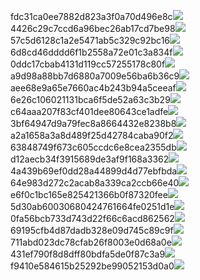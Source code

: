 fdc31ca0ee7882d823a3f0a70d496e8c<img  src="https://img.alicdn.com/bao/uploaded/i3/2639837995/TB2me9npIj_B1NjSZFHXXaDWpXa_!!2639837995.jpg_160x160.jpg">
4426c29c7ccd6a96bec26ab17cd7be98<img  src="https://img.alicdn.com/bao/uploaded/i4/2639837995/O1CN0128vl03pVszyGMqJ_!!2639837995.jpg_160x160.jpg">
57c5d6128c1a2e5471ab5c329c92bc16<img  src="https://img.alicdn.com/bao/uploaded/i3/2639837995/O1CN0128vl0EHQKbxN3lK_!!2639837995.jpg_160x160.jpg">
6d8cd46dddd6f1b2558a72e01c3a834f<img  src="https://img.alicdn.com/bao/uploaded/i2/2639837995/O1CN0128vl0Ih2dy6u3Fm_!!2639837995.jpg_160x160.jpg">
0ddc17cbab4131d119cc57255178c80f<img  src="https://img.alicdn.com/bao/uploaded/i1/2639837995/O1CN0128vl0KHRyAexEmp_!!2639837995.jpg_160x160.jpg">
a9d98a88bb7d6880a7009e56ba6b36c9<img  src="https://img.alicdn.com/bao/uploaded/i2/2639837995/TB2mEA3prZnBKNjSZFGXXbt3FXa_!!2639837995.jpg_160x160.jpg">
aee68e9a65e7660ac4b243b94a5ceeaf<img  src="https://img.alicdn.com/bao/uploaded/i3/2639837995/TB2Z4ECncj_B1NjSZFHXXaDWpXa_!!2639837995.jpg_160x160.jpg">
6e26c106021131bca6f5de52a63c3b29<img  src="https://img.alicdn.com/bao/uploaded/i3/2639837995/O1CN0128vl01xAQZlViQ5_!!2639837995.jpg_160x160.jpg">
c64aaa207f83cf401dee80643ce1adfe<img  src="https://img.alicdn.com/bao/uploaded/i4/2639837995/TB2HepBJh1YBuNjy1zcXXbNcXXa_!!2639837995.jpg_160x160.jpg">
3bf64947d9a79fec8a8664432e8238b8<img  src="https://img.alicdn.com/bao/uploaded/i4/2639837995/O1CN0128vl0crlIuBjuDl_!!2639837995.jpg_160x160.jpg">
a2a1658a3a8d489f25d42784caba90f2<img  src="https://img.alicdn.com/bao/uploaded/i4/2639837995/O1CN0128vl0FocLMl3t6j_!!2639837995.jpg_160x160.jpg">
63848749f673c605ccdc6e8cea2355db<img  src="https://img.alicdn.com/bao/uploaded/i1/2639837995/O1CN0128vl0Y8l0ANbkeI_!!2639837995.jpg_160x160.jpg">
d12aecb34f3915689de3af9f168a3362<img  src="https://img.alicdn.com/imgextra/i3/2639837995/O1CN0128vl0gXimwnBRHf_!!2639837995.jpg">
4a439b69ef0dd28a44899d4d77ebfbda<img  src="https://img.alicdn.com/imgextra/i3/2639837995/O1CN0128vl0h43zflqbMj_!!2639837995.jpg">
64e983d272c2acab8a339ca2ccb66e40<img  src="https://img.alicdn.com/imgextra/i4/2639837995/O1CN0128vl0hf0QJk2x6K_!!2639837995.jpg">
e6f0c1bc165e825421366b0f87320fee<img  src="https://img.alicdn.com/imgextra/i1/2639837995/O1CN0128vl0fzRrOUjQ4e_!!2639837995.jpg">
5d30ab60030680424761664fe0251d1e<img  src="https://img.alicdn.com/imgextra/i4/2639837995/O1CN0128vl0gJsYki3CSV_!!2639837995.jpg">
0fa56bcb733d743d22f66c6acd862562<img  src="https://img.alicdn.com/imgextra/i1/2639837995/O1CN0128vl0gTuIusYr7B_!!2639837995.jpg">
69195cfb4d87dadb328e09d745c89c9f<img  src="https://img.alicdn.com/imgextra/i4/2639837995/O1CN0128vl0gXj3ZUiPt3_!!2639837995.jpg">
711abd023dc78cfab26f8003e0d68a0e<img  src="https://img.alicdn.com/imgextra/i1/2639837995/O1CN0128vl0gCHfqT0SGb_!!2639837995.jpg">
431ef790f8d8dff80bdfa5de0f87c3a9<img  src="https://img.alicdn.com/imgextra/i2/2639837995/O1CN0128vl0gohY6RSMKN_!!2639837995.jpg">
f9410e584615b25292be99052153d0a0<img  src="https://img.alicdn.com/imgextra/i1/2639837995/O1CN0128vl0gpSCXDzc39_!!2639837995.jpg">
